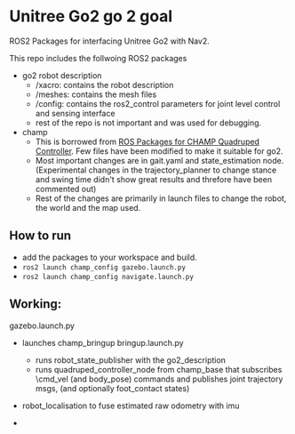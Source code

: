 # Unitree Go2 go 2 goal

ROS2 Packages for interfacing Unitree Go2 with Nav2.

This repo includes the follwoing ROS2 packages
- go2 robot description
  - /xacro: contains the robot description
  - /meshes: contains the mesh files
  - /config: contains the ros2_control parameters for joint level control and sensing interface
  - rest of the repo is not important and was used for debugging.
- champ
  - This is borrowed from [ROS Packages for CHAMP Quadruped Controller](https://github.com/chvmp/champ.git). Few files have been modified to make it suitable for go2.
  - Most important changes are in gait.yaml and state_estimation node. (Experimental changes in the trajectory_planner to change stance and swing time didn't show great results and threfore have been commented out)
  - Rest of the changes are primarily in launch files to change the robot, the world and the map used.


## How to run
- add the packages to your workspace and build.
- `ros2 launch champ_config gazebo.launch.py`
- `ros2 launch champ_config navigate.launch.py`

## Working:
gazebo.launch.py
  - launches champ_bringup bringup.launch.py
    - runs robot_state_publisher with the go2_description
    - runs quadruped_controller_node from champ_base that subscribes \cmd_vel (and body_pose) commands and publishes joint trajectory msgs, (and optionally foot_contact states)
  - robot_localisation to fuse estimated raw odometry with imu

  - 
